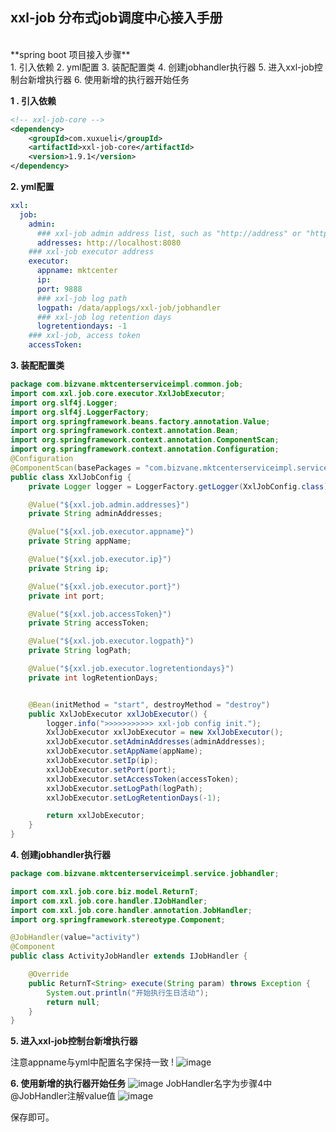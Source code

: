 ## **xxl-job 分布式job调度中心接入手册**
<br/>
**spring boot 项目接入步骤**
<br/>
1. 引入依赖
2. yml配置
3. 装配配置类
4. 创建jobhandler执行器
5. 进入xxl-job控制台新增执行器
6. 使用新增的执行器开始任务

<br/>

**1 . 引入依赖**
```xml
<!-- xxl-job-core -->
<dependency>
    <groupId>com.xuxueli</groupId>
    <artifactId>xxl-job-core</artifactId>
    <version>1.9.1</version>
</dependency>
```
**2.  yml配置**
```yml
xxl:
  job:
    admin:
      ### xxl-job admin address list, such as "http://address" or "http://address01,http://address02"
      addresses: http://localhost:8080
    ### xxl-job executor address
    executor:
      appname: mktcenter
      ip:
      port: 9888
      ### xxl-job log path
      logpath: /data/applogs/xxl-job/jobhandler
      ### xxl-job log retention days
      logretentiondays: -1
    ### xxl-job, access token
    accessToken:
```

**3.   装配配置类**
```java
package com.bizvane.mktcenterserviceimpl.common.job;
import com.xxl.job.core.executor.XxlJobExecutor;
import org.slf4j.Logger;
import org.slf4j.LoggerFactory;
import org.springframework.beans.factory.annotation.Value;
import org.springframework.context.annotation.Bean;
import org.springframework.context.annotation.ComponentScan;
import org.springframework.context.annotation.Configuration;
@Configuration
@ComponentScan(basePackages = "com.bizvane.mktcenterserviceimpl.service.jobhandler")
public class XxlJobConfig {
    private Logger logger = LoggerFactory.getLogger(XxlJobConfig.class);

    @Value("${xxl.job.admin.addresses}")
    private String adminAddresses;

    @Value("${xxl.job.executor.appname}")
    private String appName;

    @Value("${xxl.job.executor.ip}")
    private String ip;

    @Value("${xxl.job.executor.port}")
    private int port;

    @Value("${xxl.job.accessToken}")
    private String accessToken;

    @Value("${xxl.job.executor.logpath}")
    private String logPath;

    @Value("${xxl.job.executor.logretentiondays}")
    private int logRetentionDays;


    @Bean(initMethod = "start", destroyMethod = "destroy")
    public XxlJobExecutor xxlJobExecutor() {
        logger.info(">>>>>>>>>>> xxl-job config init.");
        XxlJobExecutor xxlJobExecutor = new XxlJobExecutor();
        xxlJobExecutor.setAdminAddresses(adminAddresses);
        xxlJobExecutor.setAppName(appName);
        xxlJobExecutor.setIp(ip);
        xxlJobExecutor.setPort(port);
        xxlJobExecutor.setAccessToken(accessToken);
        xxlJobExecutor.setLogPath(logPath);
        xxlJobExecutor.setLogRetentionDays(-1);

        return xxlJobExecutor;
    }
}
```

**4.  创建jobhandler执行器**
```java
package com.bizvane.mktcenterserviceimpl.service.jobhandler;

import com.xxl.job.core.biz.model.ReturnT;
import com.xxl.job.core.handler.IJobHandler;
import com.xxl.job.core.handler.annotation.JobHandler;
import org.springframework.stereotype.Component;

@JobHandler(value="activity")
@Component
public class ActivityJobHandler extends IJobHandler {

    @Override
    public ReturnT<String> execute(String param) throws Exception {
        System.out.println("开始执行生日活动");
        return null;
    }
}

```
**5.  进入xxl-job控制台新增执行器**
<br/>

注意appname与yml中配置名字保持一致 !
![image](/uploads/7100e205c3bbefb1b6d5e609884aef61/image.png)

**6.  使用新增的执行器开始任务**
![image](/uploads/99d1dd138a0b7c9548b21946a487ae92/image.png)
JobHandler名字为步骤4中@JobHandler注解value值
![image](/uploads/c2f8408e3daca4c82979cb65e9c1b432/image.png)

保存即可。
